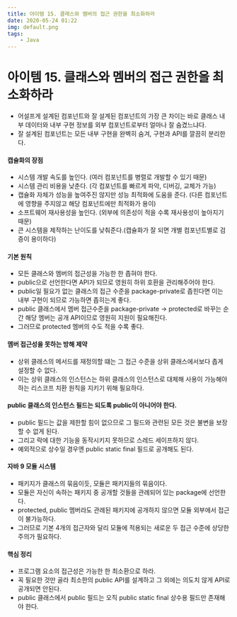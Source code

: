 ```yaml
---
title: 아이템 15. 클래스와 멤버의 접근 권한을 최소화하라
date: 2020-05-24 01:22
img: default.png
tags:
    - Java
---
```


# 아이템 15. 클래스와 멤버의 접근 권한을 최소화하라
- 어설프게 설계된 컴포넌트와 잘 설계된 컴포넌트의 가장 큰 차이는 바로 클래스 내부 데이터와 내부 구현 정보를 외부 컴포넌트로부터 얼마나 잘 숨겼느냐다.
- 잘 설계된 컴포넌트는 모든 내부 구현을 완벽히 숨겨, 구현과 API를 깔끔히 분리한다.

#### 캡슐화의 장점
- 시스템 개발 속도를 높인다. (여러 컴포넌트를 병렬로 개발할 수 있기 때문)
- 시스템 관리 비용을 낮춘다. (각 컴포넌트를 빠르게 파악, 디버깅, 교체가 가능)
- 캡슐화 자체가 성능을 높여주진 않지만 성능 최적화에 도움을 준다. (다른 컴포넌트에 영향을 주지않고 해당 컴포넌트에만 최적화가 용이)
- 소프트웨어 재사용성을 높인다. (외부에 의존성이 적을 수록 재사용성이 높아지기 때문)
- 큰 시스템을 제작하는 난이도를 낮춰준다.(캡슐화가 잘 되면 개별 컴포넌트별로 검증이 용이하다)

#### 기본 원칙
- 모든 클래스와 멤버의 접근성을 가능한 한 좁혀야 한다.
- public으로 선언한다면 API가 되므로 영원히 하위 호환을 관리해주어야 한다.
- public일 필요가 없는 클래스의 접근 수준을 package-private로 좁힌다면 이는 내부 구현이 되므로 가능하면 좁히는게 좋다.
- public 클래스에서 멤버 접근수준을 package-private -> protected로 바꾸는 순간 해당 멤버는 공개 API이므로 영원히 지원이 필요해진다.
- 그러므로 protected 멤버의 수도 적을 수록 좋다.

#### 멤버 접근성을 못하는 방해 제약
- 상위 클래스의 메서드를 재정의할 떄는 그 접근 수준을 상위 클래스에서보다 좁게 설정할 수 없다.
- 이는  상위 클래스의 인스턴스는 하위 클래스의 인스턴스로 대체해 사용이 가능해야 하는 리스코프 치환 원칙을 지키기 위해 필요하다.

#### public 클래스의 인스턴스 필드는 되도록 public이 아니어야 한다.
- public 필드는 값을 제한할 힘이 없으므로 그 필드와 관련된 모든 것은 불변을 보장할 수 없게 된다.
- 그리고 락에 대한 기능을 동작시키지 못하므로 스레드 세이프하지 않다.
- 예외적으로 상수일 경우엔 public static final 필드로 공개해도 된다.

#### 자바 9 모듈 시스템
- 패키지가 클래스의 묶음이듯, 모듈은 패키지들의 묶음이다.
- 모듈은 자신이 속하는 패키지 중 공개할 것들을 관례되어 있는 package에 선언한다.
- protected, public 멤버라도 관례된 패키지에 공개하지 않으면 모듈 외부에서 접근이 불가능하다.
- 그러므로 기본 4개의 접근자와 달리 모듈에 적용되는 새로운 두 접근 수준에 상당한 주의가 필요하다.

#### 핵심 정리
- 프로그램 요소의 접근성은 가능한 한 최소환으로 하라.
- 꼭 필요한 것만 골라 최소한의 public API를 설계하고 그 외에는 의도치 않게 API로 공개되면 안된다.
- public 클래스에서 public 필드는 오직 public static final 상수용 필드만 존재해야 한다.



